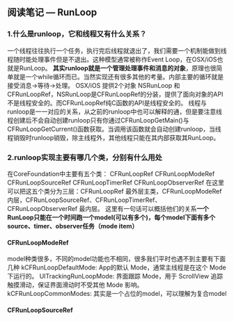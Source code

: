 ## 阅读笔记 — RunLoop
### 1.什么是runloop，它和线程又有什么关系？
一个线程往往执行一个任务，执行完后线程就退出了，我们需要一个机制能做到线程随时能处理事件但是不退出。这种模型通常被称作Event Loop，在OSX/iOS也就是RunLoop。
**其实runloop就是一个管理处理事件和消息的对象**，原理也很简单就是一个while循环而已。当然实现还有很多其他的考量。内部主要的循环就是 接受消息->等待->处理。
OSX/iOS 提供2个对象 NSRunLoop 和CFRunLoopRef，NSRunLoop是CFRunLoopRef的分装，提供了面向对象的API不是线程安全的。而CFRunLoopRef纯C函数的API是线程安全的。
线程与runloop是一一对应的关系，从之前的runloop中也可以解释的通，但是要注意线程创建后不会自动创建runloop只有你通过CFRunLoopGetMain()与CFRunLoopGetCurrent()函数获取。当调用该函数就会自动创建runloop，当线程销毁时runloop销毁，除主线程外，其他线程只能在其内部获取其RunLoop。
### 2.runloop实现主要有哪几个类，分别有什么用处
在CoreFoundation中主要有五个类：
CFRunLoopRef
CFRunLoopModeRef
CFRunLoopSourceRef
CFRunLoopTimerRef
CFRunLoopObserverRef
在这里可以把这五个类分为三层：CFRunLoopRef 最外层主类，CFRunLoopModeRef内层，CFRunLoopSourceRef、CFRunLoopTimerRef、CFRunLoopObserverRef 最内层。
这里有一句话可以概括他们的关系**一个RunLoop只能在一个时间跑一个model(可以有多个)，每个model下面有多个source、timer、observer任务（mode item）**
#### CFRunLoopModeRef
model种类很多，不同的model功能也不相同，很多我们平时也遇不到主要有下面几种
kCFRunLoopDefaultMode: App的默认 Mode，通常主线程是在这个 Mode 下运行的。
UITrackingRunLoopMode: 界面跟踪 Mode，用于 ScrollView 追踪触摸滑动，保证界面滑动时不受其他 Mode 影响。
kCFRunLoopCommonModes: 其实是一个占位的model，可以理解为复合model
#### CFRunLoopSourceRef
